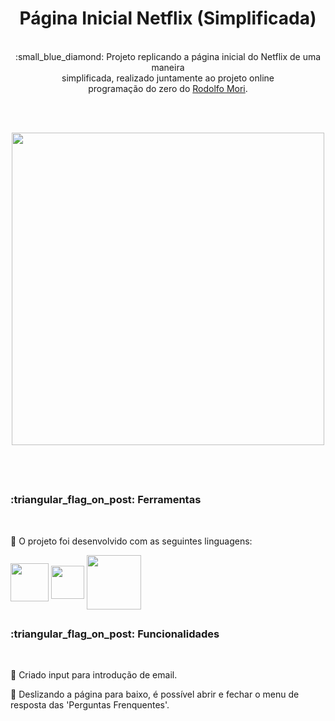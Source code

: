 # <div align="center"> Página Inicial Netflix (Simplificada)</div>
<br>
<div align="center">:small_blue_diamond: Projeto replicando a página inicial do Netflix de uma maneira <br> simplificada, realizado juntamente ao projeto online <br> programação do zero do <a href="https://github.com/rodolfomori?tab=repositories">Rodolfo Mori</a>.</div>

<br><br>

<div align="center"><img width="500px" src="https://raw.githubusercontent.com/camilaMrt/Pagina-Inicial-Netflix-simplificada/cdb81c4a1c22742af330572d272cf71036d2a716/img/gif%20netflix.gif"></div>

<br><br>

##

<h3>:triangular_flag_on_post: Ferramentas</h3> <br>

:small_blue_diamond: O projeto foi desenvolvido com as seguintes linguagens: &emsp;&emsp;

<img width="61" align="center" src="https://img.shields.io/badge/HTML5-E34F26?style=for-the-badge&logo=html5&logoColor=white">
<img width="53" align="center" src="https://img.shields.io/badge/CSS3-1572B6?style=for-the-badge&logo=css3&logoColor=white">
<img width="87" align="center" src="https://img.shields.io/badge/JavaScript-323330?style=for-the-badge&logo=javascript&logoColor=F7DF1E">

##

<h3>:triangular_flag_on_post: Funcionalidades</h3> <br>

:small_blue_diamond: Criado input para introdução de email.

:small_blue_diamond: Deslizando a página para baixo, é possível abrir e fechar o menu de resposta das 'Perguntas Frenquentes'.
